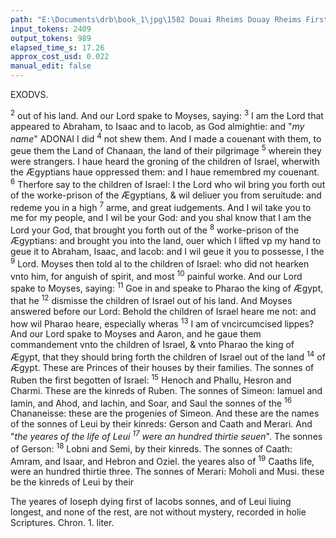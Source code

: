 ```yaml
---
path: "E:\Documents\drb\book_1\jpg\1582 Douai Rheims Douay Rheims First Edition  1 of 3 1609 Old Testament.pdf-187.jpg"
input_tokens: 2409
output_tokens: 989
elapsed_time_s: 17.26
approx_cost_usd: 0.022
manual_edit: false
---
```

EXODVS.

<sup>2</sup> out of his land. And our Lord spake to Moyses, saying:
<sup>3</sup> I am the Lord that appeared to Abraham, to Isaac and to
Iacob, as God almightie: and "*my name*" ADONAI I did
<sup>4</sup> not shew them. And I made a couenant with them, to
geue them the Land of Chanaan, the land of their pilgrimage
<sup>5</sup> wherein they were strangers. I haue heard the groning of the children of Israel, wherwith the Ægyptians haue
oppressed them: and I haue remembred my couenant.
<sup>6</sup> Therfore say to the children of Israel: I the Lord who wil
bring you forth out of the worke-prison of the Ægyptians,
& wil deliuer you from seruitude: and redeme you in a high
<sup>7</sup> arme, and great iudgements. And I wil take you to me for
my people, and I wil be your God: and you shal know that
I am the Lord your God, that brought you forth out of the
<sup>8</sup> worke-prison of the Ægyptians: and brought you into the
land, ouer which I lifted vp my hand to geue it to Abraham,
Isaac, and Iacob: and I wil geue it you to possesse, I the
<sup>9</sup> Lord. Moyses then told al to the children of Israel: who
did not hearken vnto him, for anguish of spirit, and most
<sup>10</sup> painful worke. And our Lord spake to Moyses, saying:
<sup>11</sup> Goe in and speake to Pharao the king of Ægypt, that he
<sup>12</sup> dismisse the children of Israel out of his land. And Moyses
answered before our Lord: Behold the children of Israel
heare me not: and how wil Pharao heare, especially wheras
<sup>13</sup> I am of vncircumcised lippes? And our Lord spake to
Moyses and Aaron, and he gaue them commandement vnto
the children of Israel, & vnto Pharao the king of Ægypt, that
they should bring forth the children of Israel out of the land
<sup>14</sup> of Ægypt. These are Princes of their houses by their families. The sonnes of Ruben the first begotten of Israel:
<sup>15</sup> Henoch and Phallu, Hesron and Charmi. These are the
kinreds of Ruben. The sonnes of Simeon: Iamuel and Iamin,
and Ahod, and Iachin, and Soar, and Saul the sonnes of the
<sup>16</sup> Chananeisse: these are the progenies of Simeon. And these
are the names of the sonnes of Leui by their kinreds: Gerson
and Caath and Merari. And "*the yeares of the life of Leui
<sup>17</sup> were an hundred thirtie seuen*". The sonnes of Gerson:
<sup>18</sup> Lobni and Semi, by their kinreds. The sonnes of Caath:
Amram, and Isaar, and Hebron and Oziel. the yeares also of
<sup>19</sup> Caaths life, were an hundred thirtie three. The sonnes of
Merari: Moholi and Musi. these be the kinreds of Leui by
their

[^1]: Adonai is not the name here vttered to Moyses but the name of foure letters, not then vttered.

<aside>The yeares of Ioseph dying first of Iacobs sonnes, and of Leui liuing longest, and none of the rest, are not without mystery, recorded in holie Scriptures. Chron. 1. liter.</aside>
